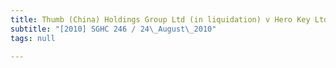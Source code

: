 ```yaml
---
title: Thumb (China) Holdings Group Ltd (in liquidation) v Hero Key Ltd
subtitle: "[2010] SGHC 246 / 24\_August\_2010"
tags: null

---
```


